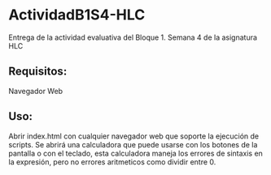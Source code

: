 # ActividadB1S4-HLC
Entrega de la actividad evaluativa del Bloque 1. Semana 4 de la asignatura HLC
## Requisitos:
Navegador Web
## Uso:
Abrir index.html con cualquier navegador web que soporte la ejecución de scripts.
Se abrirá una calculadora que puede usarse con los botones de la pantalla o con el teclado, esta calculadora maneja los errores de sintaxis en la expresión, pero no errores aritmeticos como dividir entre 0.
